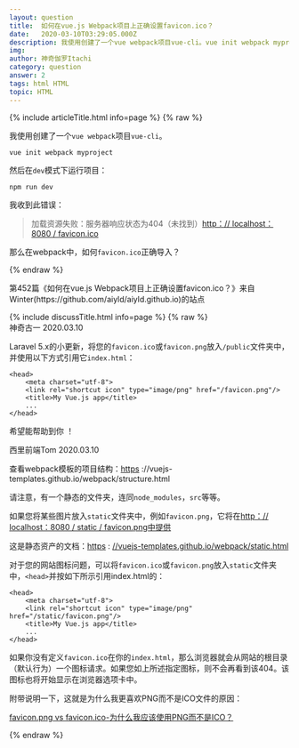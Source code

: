 ```yaml
---
layout: question
title:  如何在vue.js Webpack项目上正确设置favicon.ico？
date:   2020-03-10T03:29:05.000Z
description: 我使用创建了一个vue webpack项目vue-cli。vue init webpack myproject然后在dev模式下运行项目：n...
img: 
author: 神奇伽罗Itachi
category: question
answer: 2
tags: html HTML
topic: HTML
---
```

<div class="article-root">
  <div class="article">
    {% include articleTitle.html info=page %}
    {% raw %}
    <div class="article-content"><p><font style="vertical-align: inherit;"><font style="vertical-align: inherit;">我使用创建了一个</font></font><code>vue webpack</code><font style="vertical-align: inherit;"><font style="vertical-align: inherit;">项目</font></font><code>vue-cli</code><font style="vertical-align: inherit;"><font style="vertical-align: inherit;">。</font></font></p>

<pre><code>vue init webpack myproject
</code></pre>

<p><font style="vertical-align: inherit;"><font style="vertical-align: inherit;">然后在</font></font><code>dev</code><font style="vertical-align: inherit;"><font style="vertical-align: inherit;">模式下</font><font style="vertical-align: inherit;">运行项目</font><font style="vertical-align: inherit;">：</font></font></p>

<pre><code>npm run dev
</code></pre>

<p><font style="vertical-align: inherit;"><font style="vertical-align: inherit;">我收到此错误：</font></font></p>

<blockquote>
  <p><font style="vertical-align: inherit;"><font style="vertical-align: inherit;">加载资源失败：服务器响应状态为404（未找到）</font></font><a href="http://localhost:8080/favicon.ico" rel="noreferrer"><font style="vertical-align: inherit;"><font style="vertical-align: inherit;">http：// localhost：8080 / favicon.ico</font></font></a></p>
</blockquote>

<p><font style="vertical-align: inherit;"><font style="vertical-align: inherit;">那么在webpack中，如何</font></font><code>favicon.ico</code><font style="vertical-align: inherit;"><font style="vertical-align: inherit;">正确</font><font style="vertical-align: inherit;">导入</font><font style="vertical-align: inherit;">？</font></font></p></div>
    {% endraw %}
  </div>
  <p class="winter_mark">第452篇《如何在vue.js Webpack项目上正确设置favicon.ico？》来自Winter(https://github.com/aiyld/aiyld.github.io)的站点</p>
  <div class="discuss-wrapper">
    {% include discussTitle.html info=page %}
    {% raw %}
    <div class="discuss-list">
    <div class="discuss-item">
        <div class="discuss-parent">
          <div class="discuss-meta">
            <span class="discuss-user">神奇古一</span>
            <span class="discuss-time">2020.03.10</span>
          </div>
          <div class="discuss-comment"><p><font style="vertical-align: inherit;"><font style="vertical-align: inherit;">Laravel 5.x的小更新，将您的</font></font><code>favicon.ico</code><font style="vertical-align: inherit;"><font style="vertical-align: inherit;">或</font></font><code>favicon.png</code><font style="vertical-align: inherit;"><font style="vertical-align: inherit;">放入</font></font><code>/public</code><font style="vertical-align: inherit;"><font style="vertical-align: inherit;">文件夹中，并使用以下方式引用它</font></font><code>index.html</code><font style="vertical-align: inherit;"><font style="vertical-align: inherit;">：</font></font></p>

<pre><code>&lt;head&gt;<font></font>
    &lt;meta charset="utf-8"&gt;<font></font>
    &lt;link rel="shortcut icon" type="image/png" href="/favicon.png"/&gt;<font></font>
    &lt;title&gt;My Vue.js app&lt;/title&gt;<font></font>
    ...<font></font>
&lt;/head&gt;<font></font>
</code></pre>

<p><font style="vertical-align: inherit;"><font style="vertical-align: inherit;">希望能帮助到你 ！</font></font></p></div>
        </div></div><div class="discuss-item">
        <div class="discuss-parent">
          <div class="discuss-meta">
            <span class="discuss-user">西里前端Tom</span>
            <span class="discuss-time">2020.03.10</span>
          </div>
          <div class="discuss-comment"><p><font style="vertical-align: inherit;"><font style="vertical-align: inherit;">查看webpack模板的项目结构：</font><a href="https://vuejs-templates.github.io/webpack/structure.html" rel="noreferrer"><font style="vertical-align: inherit;">https</font></a><font style="vertical-align: inherit;"> ://vuejs-templates.github.io/webpack/structure.html</font></font><a href="https://vuejs-templates.github.io/webpack/structure.html" rel="noreferrer"><font style="vertical-align: inherit;"></font></a></p>

<p><font style="vertical-align: inherit;"><font style="vertical-align: inherit;">请注意，有一个静态的文件夹，连同</font></font><code>node_modules</code><font style="vertical-align: inherit;"><font style="vertical-align: inherit;">，</font></font><code>src</code><font style="vertical-align: inherit;"><font style="vertical-align: inherit;">等等。</font></font></p>

<p><font style="vertical-align: inherit;"><font style="vertical-align: inherit;">如果您将某些图片放入</font></font><code>static</code><font style="vertical-align: inherit;"><font style="vertical-align: inherit;">文件夹中，例如</font></font><code>favicon.png</code><font style="vertical-align: inherit;"><font style="vertical-align: inherit;">，它将在</font></font><a href="http://localhost:8080/static/favicon.png" rel="noreferrer"><font style="vertical-align: inherit;"><font style="vertical-align: inherit;">http：// localhost：8080 / static / favicon.png中提供</font></font></a></p>

<p><font style="vertical-align: inherit;"><font style="vertical-align: inherit;">这是静态资产的文档：</font><a href="https://vuejs-templates.github.io/webpack/static.html" rel="noreferrer"><font style="vertical-align: inherit;">https</font></a><font style="vertical-align: inherit;"> : </font></font><a href="https://vuejs-templates.github.io/webpack/static.html" rel="noreferrer"><font style="vertical-align: inherit;"><font style="vertical-align: inherit;">//vuejs-templates.github.io/webpack/static.html</font></font></a></p>

<p><font style="vertical-align: inherit;"><font style="vertical-align: inherit;">对于您的网站图标问题，可以将</font></font><code>favicon.ico</code><font style="vertical-align: inherit;"><font style="vertical-align: inherit;">或</font></font><code>favicon.png</code><font style="vertical-align: inherit;"><font style="vertical-align: inherit;">放入</font></font><code>static</code><font style="vertical-align: inherit;"><font style="vertical-align: inherit;">文件夹中，</font></font><code>&lt;head&gt;</code><font style="vertical-align: inherit;"><font style="vertical-align: inherit;">并按如下所示</font><font style="vertical-align: inherit;">引用</font><font style="vertical-align: inherit;">index.html的：</font></font></p>

<pre class="lang-html prettyprint-override"><code>&lt;head&gt;<font></font>
    &lt;meta charset="utf-8"&gt;<font></font>
    &lt;link rel="shortcut icon" type="image/png" href="/static/favicon.png"/&gt;<font></font>
    &lt;title&gt;My Vue.js app&lt;/title&gt;<font></font>
    ...<font></font>
&lt;/head&gt;<font></font>
</code></pre>

<p><font style="vertical-align: inherit;"><font style="vertical-align: inherit;">如果你没有定义</font></font><code>favicon.ico</code><font style="vertical-align: inherit;"><font style="vertical-align: inherit;">在你的</font></font><code>index.html</code><font style="vertical-align: inherit;"><font style="vertical-align: inherit;">，那么浏览器就会从网站的根目录（默认行为）一个图标请求。</font><font style="vertical-align: inherit;">如果您如上所述指定图标，则不会再看到该404。</font><font style="vertical-align: inherit;">该图标也将开始显示在浏览器选项卡中。</font></font></p>

<p><font style="vertical-align: inherit;"><font style="vertical-align: inherit;">附带说明一下，这就是为什么我更喜欢PNG而不是ICO文件的原因：</font></font></p>

<p><a href="https://stackoverflow.com/questions/1344122/favicon-png-vs-favicon-ico-why-should-i-use-png-instead-of-ico"><font style="vertical-align: inherit;"><font style="vertical-align: inherit;">favicon.png vs favicon.ico-为什么我应该使用PNG而不是ICO？</font></font></a></p></div>
        </div></div>
    </div>
    {% endraw %}
  </div>
<div>
